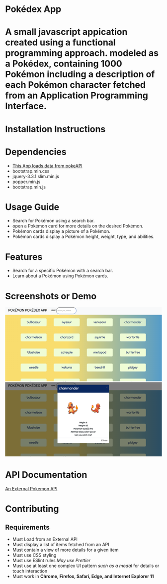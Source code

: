 # **Pokédex App**
# A small javascript appication created using a functional programming approach. modeled as a Pokédex, containing 1000 Pokémon including a description of each Pokémon character fetched from an Application Programming Interface.


# **Installation Instructions**
# Dependencies
- [This App loads data from pokeAPI](https://pokeapi.co/api/v2/pokemon/?limit=1000)
- bootstrap.min.css
- jquery-3.3.1.slim.min.js
- popper.min.js
- bootstrap.min.js

# **Usage Guide**
- Search for Pokémon using a search bar.
- open a Pokémon card for more details on the desired Pokémon.
- Pokémon cards display a picture of a Pokémon.
- Pokémon cards display a Pokémon height, weight, type, and abilities.

# **Features**
- Search for a specific Pokémon with a search bar.
- Learn about a Pokémon using Pokémon cards.

# **Screenshots or Demo**
![alt text](/src/img/pokedex.png)
![alt text](/src/img/char.png)

# **API Documentation**
[An External Pokemon API](https://pokeapi.co/api/v2/pokemon/)

# **Contributing**
## Requirements
- Must Load from an External API
- Must display a list of items fetched from an API
- Must contain a view of more details for a given item
- Must use CSS styling
- Must use ESlint rules *May use Prettier*
- Must use at least one complex UI pattern *such as a modal* for details or touch interaction
- Must work in **Chrome, Firefox, Safari, Edge, and Internet Explorer 11**
